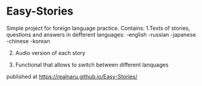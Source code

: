 # Easy-Stories
Simple project for foreign language practice. 
Contains: 
1.Texts of stories, questions and answers in defferent languages:
   -english
   -russian
   -japanese
   -chinese
   -korean
   
 2. Audio version of each story
 
 3. Functional that allows to switch between different lanquages
 
 published at https://realnaru.github.io/Easy-Stories/


